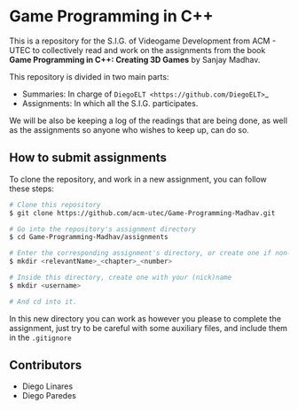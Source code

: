 # Game Programming in C++

This is a repository for the S.I.G. of Videogame Development from ACM - UTEC to collectively read and work on the assignments from the book **Game Programming in C++: Creating 3D Games** by Sanjay Madhav.

This repository is divided in two main parts:

* Summaries: In charge of `DiegoELT <https://github.com/DiegoELT>`_
* Assignments: In which all the S.I.G. participates.

We will be also be keeping a log of the readings that are being done, as well as the assignments so anyone who wishes to keep up, can do so.

## How to submit assignments

To clone the repository, and work in a new assignment, you can follow these steps:

```bash
# Clone this repository
$ git clone https://github.com/acm-utec/Game-Programming-Madhav.git

# Go into the repository's assignment directory
$ cd Game-Programming-Madhav/assignments

# Enter the corresponding assignment's directory, or create one if non-existent
$ mkdir <relevantName>_<chapter>_<number>

# Inside this directory, create one with your (nick)name
$ mkdir <username>

# And cd into it.
```

In this new directory you can work as however you please to complete the assignment, just try to be careful with some auxiliary files, and include them in the `.gitignore`

## Contributors

* Diego Linares
* Diego Paredes